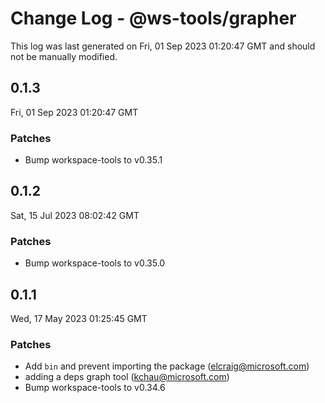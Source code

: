 # Change Log - @ws-tools/grapher

This log was last generated on Fri, 01 Sep 2023 01:20:47 GMT and should not be manually modified.

<!-- Start content -->

## 0.1.3

Fri, 01 Sep 2023 01:20:47 GMT

### Patches

- Bump workspace-tools to v0.35.1

## 0.1.2

Sat, 15 Jul 2023 08:02:42 GMT

### Patches

- Bump workspace-tools to v0.35.0

## 0.1.1

Wed, 17 May 2023 01:25:45 GMT

### Patches

- Add `bin` and prevent importing the package (elcraig@microsoft.com)
- adding a deps graph tool (kchau@microsoft.com)
- Bump workspace-tools to v0.34.6
